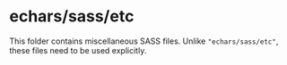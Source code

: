 # echars/sass/etc

This folder contains miscellaneous SASS files. Unlike `"echars/sass/etc"`, these files
need to be used explicitly.
